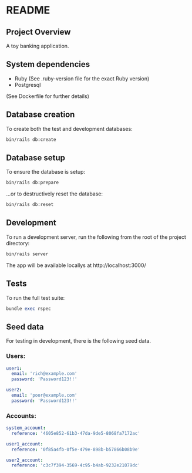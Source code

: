 # README


## Project Overview

A toy banking application.


## System dependencies

- Ruby (See .ruby-version file for the exact Ruby version)
- Postgresql

(See Dockerfile for further details)


## Database creation

To create both the test and development databases:

```zsh
bin/rails db:create
```


## Database setup

To ensure the database is setup:
 
```zsh
bin/rails db:prepare
```

...or to destructively reset the database:

```zsh
bin/rails db:reset
```


## Development

To run a development server, run the following from the root of the project directory:

```zsh
bin/rails server
```

The app will be available locallys at http://localhost:3000/


## Tests

To run the full test suite:

```ruby
bundle exec rspec
```

## Seed data

For testing in development, there is the following seed data.

### Users:

```yml
user1:
  email: 'rich@example.com'
  password: 'Password123!!'

user2:
  email: 'poor@example.com'
  password: 'Password123!!'
```

### Accounts:

```yml
system_account:
  reference: '4605e852-61b3-47da-9de5-8068fa7172ac'

user1_account:
  reference: '0f85a4fb-0f5e-479e-898b-b57866b08b9e'

user2_account:
  reference: 'c3c7f394-3569-4c95-b4ab-9232e21079dc'
```
